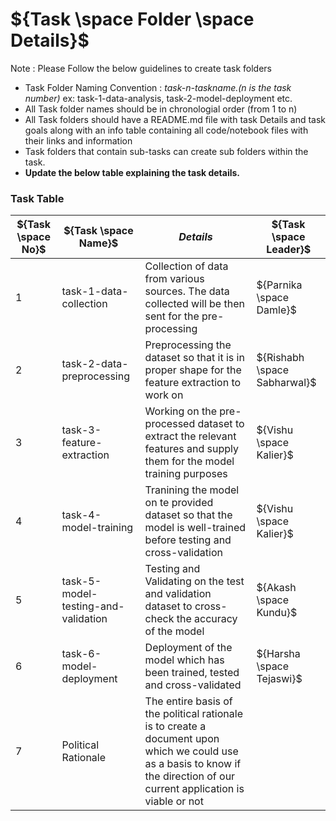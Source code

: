 # ${Task \space Folder \space Details}$

Note : Please Follow the below guidelines to create task folders
- Task Folder Naming Convention : _task-n-taskname.(n is the task number)_  ex: task-1-data-analysis, task-2-model-deployment etc.
- All Task folder names should be in chronologial order (from 1 to n)
- All Task folders should have a README.md file with task Details and task goals along with an info table containing all code/notebook files with their links and information
- Task folders that contain sub-tasks can create sub folders within the task.
- __Update the below table explaining the task details.__

### Task Table

| ${Task \space No}$ | ${Task \space Name}$ | ${Details}$ | ${Task \space Leader}$ |
|-|-|-|-|
|1| task-1-data-collection | Collection of data from various sources. The data collected will be then sent for the pre-processing | ${Parnika \space Damle}$ |
|2| task-2-data-preprocessing | Preprocessing the dataset so that it is in proper shape for the feature extraction to work on | ${Rishabh \space Sabharwal}$ |
|3| task-3-feature-extraction | Working on the pre-processed dataset to extract the relevant features and supply them for the model training purposes | ${Vishu \space Kalier}$ |
|4| task-4-model-training | Tranining the model on te provided dataset so that the model is well-trained before testing and cross-validation | ${Vishu \space Kalier}$ |
|5| task-5-model-testing-and-validation | Testing and Validating on the test and validation dataset to cross-check the accuracy of the model | ${Akash \space Kundu}$ |
|6| task-6-model-deployment | Deployment of the model which has been trained, tested and cross-validated | ${Harsha \space Tejaswi}$ |
|7|Political Rationale| The entire basis of the political rationale is to create a document upon which we could use as a basis to know if the direction of our current application is viable or not|
